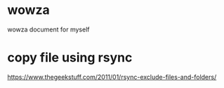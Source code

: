 # wowza
wowza document for myself
# copy file using rsync
https://www.thegeekstuff.com/2011/01/rsync-exclude-files-and-folders/
